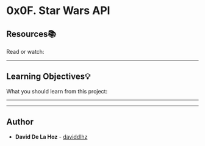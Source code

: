 # 0x0F. Star Wars API

## Resources:books:
Read or watch:

---
## Learning Objectives:bulb:
What you should learn from this project:

---
---

## Author
* **David De La Hoz** - [daviddlhz](https://github.com/daviddlhz)